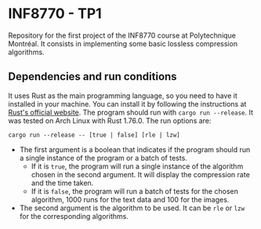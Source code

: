 # INF8770 - TP1

Repository for the first project of the INF8770 course at Polytechnique Montréal.
It consists in implementing some basic lossless compression algorithms.

## Dependencies and run conditions
It uses Rust as the main programming language, so you need to have it installed in your machine. You can install it by following the instructions at [Rust's official website](https://www.rust-lang.org/learn/get-started).
The program should run with `cargo run --release`. It was tested on Arch Linux with Rust 1.76.0.
The run options are:

`cargo run --release -- [true | false] [rle | lzw]`
- The first argument is a boolean that indicates if the program should run a single instance of the program or a batch of tests.
  - If it is `true`, the program will run a single instance of the algorithm chosen in the second argument. It will display the compression rate and the time taken.
  - If it is `false`, the program will run a batch of tests for the chosen algorithm, 1000 runs for the text data and 100 for the images.
- The second argument is the algorithm to be used. It can be `rle` or `lzw` for the corresponding algorithms.
